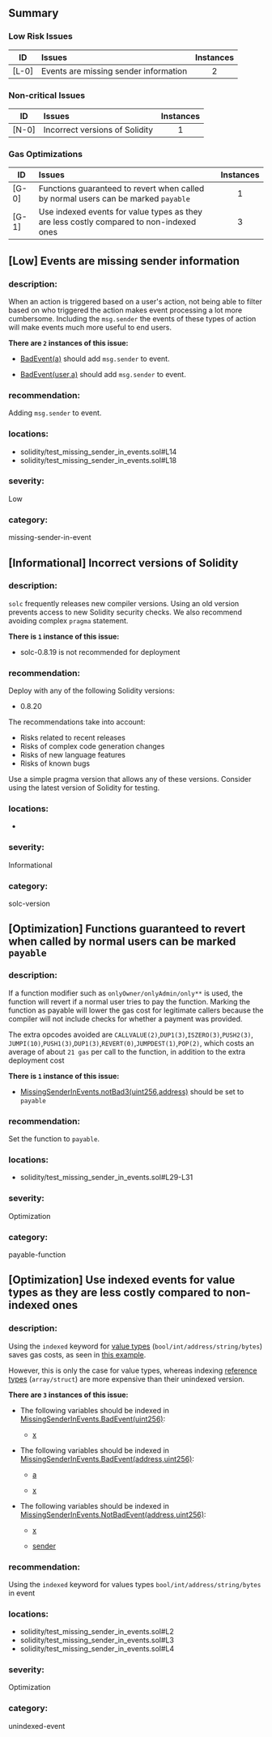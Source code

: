 ## Summary 

### Low Risk Issues

|ID|Issues|Instances|
|---|:---|:---:|
| [L-0] | Events are missing sender information | 2 |


### Non-critical Issues

|ID|Issues|Instances|
|---|:---|:---:|
| [N-0] | Incorrect versions of Solidity | 1 |


### Gas Optimizations

|ID|Issues|Instances|
|---|:---|:---:|
| [G-0] | Functions guaranteed to revert when called by normal users can be marked `payable` | 1 |
| [G-1] | Use indexed events for value types as they are less costly compared to non-indexed ones | 3 |



## [Low] Events are missing sender information

### description:

When an action is triggered based on a user's action, not being able to filter based on 
who triggered the action makes event processing a lot more cumbersome. 
Including the `msg.sender` the events of these types of action will make events much more 
useful to end users.



**There are `2` instances of this issue:**

- [BadEvent(a)](solidity/test_missing_sender_in_events.sol#L14) should add `msg.sender` to event.

- [BadEvent(user,a)](solidity/test_missing_sender_in_events.sol#L18) should add `msg.sender` to event.


### recommendation:

Adding `msg.sender` to event.


### locations:
- solidity/test_missing_sender_in_events.sol#L14
- solidity/test_missing_sender_in_events.sol#L18

### severity:
Low

### category:
missing-sender-in-event

## [Informational] Incorrect versions of Solidity

### description:

`solc` frequently releases new compiler versions. Using an old version prevents access to new Solidity security checks.
We also recommend avoiding complex `pragma` statement.

**There is `1` instance of this issue:**

- solc-0.8.19 is not recommended for deployment


### recommendation:

Deploy with any of the following Solidity versions:
- 0.8.20

The recommendations take into account:
- Risks related to recent releases
- Risks of complex code generation changes
- Risks of new language features
- Risks of known bugs

Use a simple pragma version that allows any of these versions.
Consider using the latest version of Solidity for testing.

### locations:
- 

### severity:
Informational

### category:
solc-version

## [Optimization] Functions guaranteed to revert when called by normal users can be marked `payable`

### description:

If a function modifier such as `onlyOwner/onlyAdmin/only**` is used, 
the function will revert if a normal user tries to pay the function. 
Marking the function as payable will lower the gas cost for legitimate callers 
because the compiler will not include checks for whether a payment was provided. 

The extra opcodes avoided are `CALLVALUE(2)`,`DUP1(3)`,`ISZERO(3)`,`PUSH2(3)`,
`JUMPI(10)`,`PUSH1(3)`,`DUP1(3)`,`REVERT(0)`,`JUMPDEST(1)`,`POP(2)`, 
which costs an average of about `21 gas` per call to the function, 
in addition to the extra deployment cost


**There is `1` instance of this issue:**

- [MissingSenderInEvents.notBad3(uint256,address)](solidity/test_missing_sender_in_events.sol#L29-L31) should be set to `payable` 


### recommendation:

Set the function to `payable`.


### locations:
- solidity/test_missing_sender_in_events.sol#L29-L31

### severity:
Optimization

### category:
payable-function

## [Optimization] Use indexed events for value types as they are less costly compared to non-indexed ones

### description:

Using the `indexed` keyword for [value types](https://docs.soliditylang.org/en/v0.8.20/types.html#value-types) (`bool/int/address/string/bytes`) saves gas costs, as seen in [this example](https://gist.github.com/0xxfu/c292a65ecb61cae6fd2090366ea0877e).

However, this is only the case for value types, whereas indexing [reference types](https://docs.soliditylang.org/en/v0.8.20/types.html#reference-types) (`array/struct`) are more expensive than their unindexed version.


**There are `3` instances of this issue:**

- The following variables should be indexed in [MissingSenderInEvents.BadEvent(uint256)](solidity/test_missing_sender_in_events.sol#L2):

	- [x](solidity/test_missing_sender_in_events.sol#L2)

- The following variables should be indexed in [MissingSenderInEvents.BadEvent(address,uint256)](solidity/test_missing_sender_in_events.sol#L3):

	- [a](solidity/test_missing_sender_in_events.sol#L3)

	- [x](solidity/test_missing_sender_in_events.sol#L3)

- The following variables should be indexed in [MissingSenderInEvents.NotBadEvent(address,uint256)](solidity/test_missing_sender_in_events.sol#L4):

	- [x](solidity/test_missing_sender_in_events.sol#L4)

	- [sender](solidity/test_missing_sender_in_events.sol#L4)


### recommendation:

Using the `indexed` keyword for values types `bool/int/address/string/bytes` in event


### locations:
- solidity/test_missing_sender_in_events.sol#L2
- solidity/test_missing_sender_in_events.sol#L3
- solidity/test_missing_sender_in_events.sol#L4

### severity:
Optimization

### category:
unindexed-event
